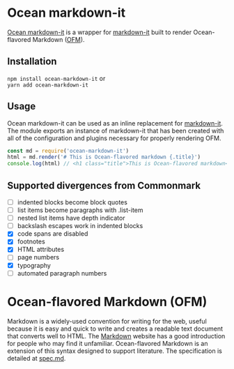 # Ocean markdown-it

[Ocean markdown-it] is a wrapper for [markdown-it] built to render Ocean-flavored Markdown ([OFM]).

## Installation

`npm install ocean-markdown-it` or  
`yarn add ocean-markdown-it`

## Usage

Ocean markdown-it can be used as an inline replacement for [markdown-it]. The module exports an instance of markdown-it that has been created with all of the configuration and plugins necessary for properly rendering OFM.

``` javascript
const md = require('ocean-markdown-it')
html = md.render('# This is Ocean-flavored markdown {.title}')
console.log(html) // <h1 class="title">This is Ocean-flavored markdown</h1>
```

## Supported divergences from Commonmark

- [ ] indented blocks become block quotes
- [ ] list items become paragraphs with .list-item
- [ ] nested list items have depth indicator
- [ ] backslash escapes work in indented blocks
- [x] code spans are disabled
- [x] footnotes
- [x] HTML attributes
- [ ] page numbers
- [x] typography
- [ ] automated paragraph numbers

# Ocean-flavored Markdown (OFM)

Markdown is a widely-used convention for writing for the web, useful because it is easy and quick to write and creates a readable text document that converts well to HTML. The [Markdown] website has a good introduction for people who may find it unfamiliar. Ocean-flavored Markdown is an extension of this syntax designed to support literature. The specification is detailed at [spec.md].

[Ocean markdown-it]: https://github.com/dnotes/ocean-markdown-it
[Commonmark spec]: https://spec.commonmark.org/0.29/
[markdown-it]: https://github.com/markdown-it/markdown-it
[Markdown]: https://daringfireball.net/markdown
[OFM]: #ocean-flavored-markdown-ofm
[spec.md]: https://github.com/dnotes/ocean-markdown-it/blob/master/spec.md